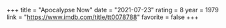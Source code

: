 +++
title = "Apocalypse Now"
date = "2021-07-23"
rating = 8
year = 1979
link = "https://www.imdb.com/title/tt0078788"
favorite = false
+++
